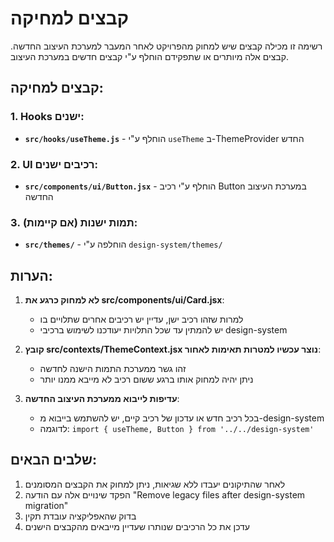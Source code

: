 # קבצים למחיקה

רשימה זו מכילה קבצים שיש למחוק מהפרויקט לאחר המעבר למערכת העיצוב החדשה. 
קבצים אלה מיותרים או שתפקידם הוחלף ע"י קבצים חדשים במערכת העיצוב.

## קבצים למחיקה:

### 1. Hooks ישנים:
- **`src/hooks/useTheme.js`** - הוחלף ע"י `useTheme` ב-ThemeProvider החדש

### 2. UI רכיבים ישנים:
- **`src/components/ui/Button.jsx`** - הוחלף ע"י רכיב Button במערכת העיצוב החדשה

### 3. תמות ישנות (אם קיימות):
- **`src/themes/`** - הוחלפה ע"י `design-system/themes/`

## הערות:

1. **לא למחוק כרגע את src/components/ui/Card.jsx**:
   - למרות שזהו רכיב ישן, עדיין יש רכיבים אחרים שתלויים בו
   - יש להמתין עד שכל התלויות יעודכנו לשימוש ברכיבי design-system

2. **קובץ src/contexts/ThemeContext.jsx נוצר עכשיו למטרות תאימות לאחור**:
   - זהו גשר ממערכת התמות הישנה לחדשה
   - ניתן יהיה למחוק אותו ברגע ששום רכיב לא מייבא ממנו יותר

3. **עדיפות לייבוא ממערכת העיצוב החדשה**:
   - בכל רכיב חדש או עדכון של רכיב קיים, יש להשתמש בייבוא מ-design-system
   - לדוגמה: `import { useTheme, Button } from '../../design-system'`

## שלבים הבאים:

1. לאחר שהתיקונים יעבדו ללא שגיאות, ניתן למחוק את הקבצים המסומנים
2. הפקד שינויים אלה עם הודעה "Remove legacy files after design-system migration"
3. בדוק שהאפליקציה עובדת תקין
4. עדכן את כל הרכיבים שנותרו שעדיין מייבאים מהקבצים הישנים